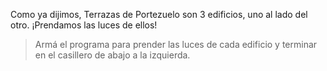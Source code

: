 <gs-attire attire-url="https://raw.githubusercontent.com/MumukiProject/mumuki-guia-gobstones-terrazas-de-portezuelo/master/assets/attires/config_1571418912973.json"/>

<gs-toolbox toolbox-url="https://raw.githubusercontent.com/MumukiProject/mumuki-guia-gobstones-terrazas-de-portezuelo/master/assets/toolbox_1571757810731.xml"/>

Como ya dijimos, Terrazas de Portezuelo son 3 edificios, uno al lado del otro. ¡Prendamos las luces de ellos! 

> Armá el programa para prender las luces de cada edificio y terminar en el casillero de abajo a la izquierda.
